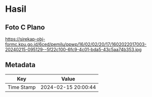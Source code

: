 # Hasil

## Foto C Plano

https://sirekap-obj-formc.kpu.go.id/6ced/pemilu/ppwp/16/02/02/20/17/1602022017003-20240215-095129--5f22c100-6fc9-4c01-bda5-43c5aa74b353.jpg


## Metadata

| Key        | Value               |
| ---------- | ------------------- |
| Time Stamp | 2024-02-15 20:00:44 |



